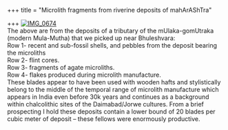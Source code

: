 +++
title = "Microlith fragments from riverine deposits of mahArAShTra"

+++
[![IMG\_0674](https://i2.wp.com/farm3.static.flickr.com/2666/4179314974_bcaa0bc668.jpg)](http://www.flickr.com/photos/24766652@N05/4179314974/ "IMG_0674 by somasushma, on Flickr")  
The above are from the deposits of a tributary of the mUlaka-gomUtraka
(modern Mula-Mutha) that we picked up near Bhuleshvara:  
Row 1- recent and sub-fossil shells, and pebbles from the deposit
bearing the microliths  
Row 2- flint cores.  
Row 3- fragments of agate microliths.  
Row 4- flakes produced during microlith manufacture.  
These blades appear to have been used with wooden hafts and
stylistically belong to the middle of the temporal range of microlith
manufacture which appears in India even before 30k years and continues
as a background within chalcolithic sites of the Daimabad/Jorwe
cultures. From a brief prospecting I hold these deposits contain a lower
bound of 20 blades per cubic meter of deposit – these fellows were
enormously productive.
